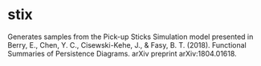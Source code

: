 # stix
Generates samples from the Pick-up Sticks Simulation model presented in Berry, E., Chen, Y. C., Cisewski-Kehe, J., &amp; Fasy, B. T. (2018). Functional Summaries of Persistence Diagrams. arXiv preprint arXiv:1804.01618.
